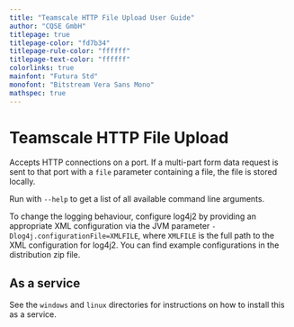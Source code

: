 ```yaml
---
title: "Teamscale HTTP File Upload User Guide"
author: "CQSE GmbH"
titlepage: true
titlepage-color: "fd7b34"
titlepage-rule-color: "ffffff"
titlepage-text-color: "ffffff"
colorlinks: true
mainfont: "Futura Std"
monofont: "Bitstream Vera Sans Mono"
mathspec: true
---
```


# Teamscale HTTP File Upload

Accepts HTTP connections on a port. If a multi-part form data request
is sent to that port with a `file` parameter containing a file, the file
is stored locally.

Run with `--help` to get a list of all available command line arguments.

To change the logging behaviour, configure log4j2 by providing an appropriate
XML configuration via the JVM parameter `-Dlog4j.configurationFile=XMLFILE`,
where `XMLFILE` is the full path to the XML configuration for log4j2. You can
find example configurations in the distribution zip file.

## As a service

See the `windows` and `linux` directories for instructions on how to
install this as a service.
